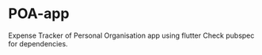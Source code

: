 # POA-app
Expense Tracker of Personal Organisation app using flutter
Check pubspec for dependencies.
